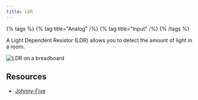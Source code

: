 ```yaml
---
title: LDR
---
```


{% tags %}
{% tag title="Analog" /%}
{% tag title="Input" /%}
{% /tags %}

A Light Dependent Resistor (LDR) allows you to detect the amount of light in a room.

![LDR on a breadboard](/flow-examples/ldr.png)

## Resources

- [Johnny-Five](https://johnny-five.io/api/light)
